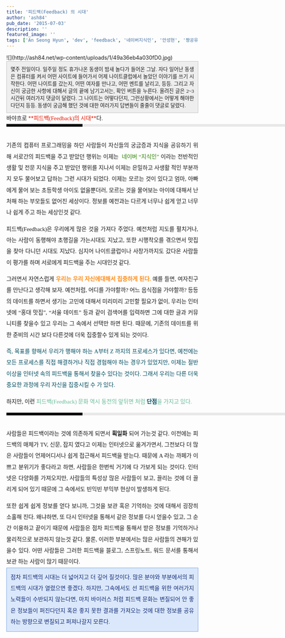 ```yaml
---
title: '피드백(Feedback) 의 시대'
author: 'ash84'
pub_date: '2015-07-03'
description: ''
featured_image: ''
tags: ['An Seong Hyun', 'dev', 'feedback', '네이버지식인', '안성현', '짱공유', '짱공유닷컴', '피드백', '피드백의 시대']
---
```



<div style="TEXT-ALIGN: justify"><span style="font-family: Verdana; ">﻿</span>![](http://ash84.net/wp-content/uploads/1/49a36eb4a030fD0.jpg)</div><div style="TEXT-ALIGN: justify"><div class="txc-textbox" style="BORDER-RIGHT: #c1c1c1 1px solid; PADDING-RIGHT: 10px; BORDER-TOP: #c1c1c1 1px solid; PADDING-LEFT: 10px; PADDING-BOTTOM: 10px; BORDER-LEFT: #c1c1c1 1px solid; PADDING-TOP: 10px; BORDER-BOTTOM: #c1c1c1 1px solid; BACKGROUND-COLOR: #eeeeee"><span style="font-size: 11pt; "><span style="font-size: 10pt; "><span style="font-family: Dotum; ">몇주 전일이다. 일주일 정도 휴가나온 동생이 밤새 놀다가 들어온 그날. 자다 일어난 동생은 컴퓨터를 켜서 어떤 사이트에 들어가서 어제 나이트클럽에서 놀았던 이야기를 쓰기 시작한다. 어떤 나이트를 갔는지, 어떤 여자를 만나고, 어떤 멘트를 날리고, 등등. 그리고 자신이 궁금한 사항에 대해서 글의 끝에 남기고서는, 확인 버튼을 누른다. </span></span></span><span style="font-size: 11pt; "><span style="font-size: 10pt; "><span style="font-family: Dotum; ">올려진 글은 2~3시간뒤 여러가지 댓글이 달렸다. 그 나이트는 어떻다던지, 그런상황에서는 어떻게 해야한다던지 등등. 동생이 궁금해 했던 것에 대한 여러가지 답변들이 줄줄이 댓글로 달렸다.</span></span></span><span style="font-size: 10pt; "><span style="font-family: Dotum; "></span></span>

</div></div><div style="text-align: justify; line-height: 2; "><span style="font-size: 11pt; "><span style="font-family: Dotum; ">바야흐로 </span></span><font color="#e31600">**<span style="font-size: 11pt; "><span style="font-family: Dotum; ">피드백(Feedback)의 시대</span></span>**</font><span style="font-size: 11pt; "><span style="font-family: Dotum; ">다. <div><div style="BORDER-LEFT: #000000 200px solid; PADDING-BOTTOM: 3px; BACKGROUND-COLOR: #e8e8e8; PADDING-LEFT: 6px; WIDTH: 690px; PADDING-RIGHT: 6px; FONT: bold 1pt/1 나눔고딕, Sans-serif; MARGIN-BOTTOM: 10px; HEIGHT: 1px; COLOR: #fff; PADDING-TOP: 3px"><span style="FONT-SIZE: 11pt"><span style="FONT-SIZE: 10pt"><span style="FONT-SIZE: 11pt"><span style="FONT-SIZE: 10pt"><span style="FONT-SIZE: 10pt"><span style="FONT-FAMILY: Batang"><span style="FONT-SIZE: 11pt"><span style="FONT-SIZE: 1pt"></span></span></span></span></span></span></span></span></div><div style="LINE-HEIGHT: 1.7"><span style="FONT-FAMILY: Dotum"><font color="#474747">﻿</font><span style="FONT-SIZE: 10pt"><font color="#474747">﻿</font><span style="FONT-FAMILY: Dotum"><font color="#474747">﻿</font><span style="FONT-SIZE: 10pt"><font color="#474747">﻿ </font></span></span></span></span></div></div></span></span><span style="font-size: 11pt; "><span style="font-family: Dotum; ">기존의 컴퓨터 프로그래밍을 하던 사람들이 자신들의 궁금증과 지식을 공유하기 위해 서로간의 피드백을 주고 받았던 행위는 이제는  </span></span><font color="#2b8400"><span style="font-size: 11pt; "><span style="font-family: Dotum; ">네이버 “지식인” </span></span></font><span style="font-size: 11pt; "><span style="font-family: Dotum; ">이라는 전반적인 생활 및 전문 지식을 주고 받았던 행위를 지나서 이제는 은밀하고 사생활 적인 부분까지 모두 물어보고 답하는 그런 시대가 되었다. </span></span><span style="font-size: 11pt; "><span style="font-family: Dotum; ">이제는 모르는 것이 있다고 엄마, 아빠에게 물어 보는 초등학생 아이도 없을뿐더러, 모르는 것을 물어보는 아이에 대해서 난처해 하는 부모들도 없어진 세상이다. 정보를 예전과는 다르게 너무나 쉽게 얻고 너무나 쉽게 주고 하는 세상인것 같다. </span></span>

<span style="font-size: 11pt; "><span style="font-family: Dotum; ">피드백(Feedback)은 우리에게 많은 것을 가져다 주었다. 예전처럼 지도를 펼치거나, 아는 사람이 동행해야 초행길을 가는시대도 지났고, 또한 시행착오를 겪으면서 맛집을 찾아 다니던 시대도 지났다. 심지어 나이트클럽이나 사창가까지도 갔다온 사람들이 평가를 하며 서로에게 피드백을 주는 시대인것 같다. </span></span>

<span style="font-size: 11pt; "><span style="font-family: Dotum; ">그러면서 자연스럽게 </span></span><font color="#ff8b16">**<span style="font-size: 11pt; "><span style="font-family: Dotum; ">우리는 우리 자신에대해서 집중하게 된다.</span></span>**</font><span style="font-size: 11pt; "><span style="font-family: Dotum; "> 예를 들면, 여자친구를 만난다고 생각해 보자. 예전처럼, 어디를 가야할까? 어느 음식점을 가야할까? 등등의 데이트를 하면서 생기는 고민에 대해서 미리미리 고민할 필요가 없이, 우리는 인터넷에 “홍대 맛집”, “서울 데이트” 등과 같이 검색어를 입력하면 그에 대한 글과 커뮤니티를 찾을수 있고 우리는 그 속에서 선택만 하면 된다. 때문에, 기존의 데이트를 위한 준비의 시간 보다 다른것에 더욱 집중할수 있게 되는 것이다. </span></span>

<font color="#004c5f"><span style="font-size: 11pt; "><span style="font-family: Dotum; ">즉, 목표를 향해서 우리가 행해야 하는 A부터 Z 까지의 프로세스가 있다면, 예전에는 모든 프로세스를 직접 해결하거나 직접 경험해야 하는 경우가 있었지만, 이제는 절반이상을 인터넷 속의 피드백을 통해서 찾을수 있다는 것이다. 그래서 우리는 다른 더욱 중요한 과정에 우리 자신을 집중시킬 수 가 있다. </span></span></font>

<span style="font-size: 11pt; "><span style="font-family: Dotum; ">하지만, 이런 </span></span><font color="#6abb9a"><span style="font-size: 11pt; "><span style="font-family: Dotum; ">피드백(Feedback) 문화 역시 동전의 앞뒤면 처럼 </span></span><font color="#004c5f">**<span style="font-size: 11pt; "><span style="font-family: Dotum; ">단점</span></span>**</font><span style="font-size: 11pt; "><span style="font-family: Dotum; ">을 가지고 있다. <div><div style="BORDER-LEFT: #000000 200px solid; PADDING-BOTTOM: 3px; BACKGROUND-COLOR: #e8e8e8; PADDING-LEFT: 6px; WIDTH: 690px; PADDING-RIGHT: 6px; FONT: bold 1pt/1 나눔고딕, Sans-serif; MARGIN-BOTTOM: 10px; HEIGHT: 1px; COLOR: #fff; PADDING-TOP: 3px"><span style="FONT-SIZE: 11pt"><span style="FONT-SIZE: 10pt"><span style="FONT-SIZE: 11pt"><span style="FONT-SIZE: 10pt"><span style="FONT-SIZE: 10pt"><span style="FONT-FAMILY: Batang"><span style="FONT-SIZE: 11pt"><span style="FONT-SIZE: 1pt"></span></span></span></span></span></span></span></span></div><div style="LINE-HEIGHT: 1.7"><span style="FONT-FAMILY: Dotum"><font color="#474747">﻿</font><span style="FONT-SIZE: 10pt"><font color="#474747">﻿</font><span style="FONT-FAMILY: Dotum"><font color="#474747">﻿</font><span style="FONT-SIZE: 10pt"><font color="#474747">﻿ </font></span></span></span></span></div></div></span></span></font><span style="font-size: 11pt; "><span style="font-family: Dotum; ">사람들은 피드백이라는 것에 의존하게 되면서 </span></span>**<span style="font-size: 11pt; "><span style="font-family: Dotum; ">획일화</span></span>**<span style="font-size: 11pt; "><span style="font-family: Dotum; "> 되어 가는것 같다. 이전에는 피드백의 매체가 TV, 신문, 잡지 였다고 이제는 인터넷으로 옮겨가면서, 그전보다 더 많은 사람들이 언제어디서나 쉽게 접근해서 피드백을 받는다. 때문에 A 라는 까페가 이쁘고 분위기가 좋다라고 하면, 사람들은 한번씩 거기에 다 가보게 되는 것이다. 인터넷은 다양화를 가져오지만, 사람들의 특성상 많은 사람들이 보고, 끌리는 것에 더 끌리게 되어 있기 때문에 그 속에서도 빈익빈 부익부 현상이 발생하게 된다. </span></span>

</div><div style="line-height: 2; "></div><div style="text-align: justify; line-height: 2; "><span style="font-size: 11pt; "><span style="font-family: Dotum; ">또한 쉽게 쉽게 정보를 얻다 보니까, 그것을 보관 혹은 기억하는 것에 대해서 굉장히 소홀해 진다. 왜냐하면, 또 다시 인터넷을 통해서 같은 정보를 다시 얻을수 있고, 그 순간 이용하고 끝이기 때문에 사람들은 점차 피드백을 통해서 받은 정보를 기억하거나 물리적으로 보관하지 않는것 같다. 물론, 이러한 부분에서는 많은 사람들의 견해가 있을수 있다. 어떤 사람들은 그러한 피드백을 블로그, 스프링노트, 워드 문서를 통해서 보관 하는 사람이 많기 때문이다. </span></span><font color="#112a75"></font>

<div class="txc-textbox" style="BORDER-RIGHT: #79a5e4 1px solid; PADDING-RIGHT: 10px; BORDER-TOP: #79a5e4 1px solid; PADDING-LEFT: 10px; PADDING-BOTTOM: 10px; BORDER-LEFT: #79a5e4 1px solid; PADDING-TOP: 10px; BORDER-BOTTOM: #79a5e4 1px solid; BACKGROUND-COLOR: #dbe8fb"><font color="#112a75"><span style="font-size: 11pt; "><span style="font-family: Dotum; ">점차 피드백의 시대는 더 넓어지고 더 깊어 질것이다. 많은 분야와 부분에서의 피드백의 시대가 열렸으면 좋겠다. 하지만, 그속에서도 선 피드백을 위한 여러가지 노력들이 수반되지 않는다면, 마치 바이러스 처럼 피드백 문화는 변질되어 안 좋은 정보들이 퍼진다던지 혹은 좋지 못한 결과를 가져오는 것에 대한 정보를 공유하는 방향으로 변질되고 퍼져나갈지 모른다. </span></span></font></div></div><div style="line-height: 2; "></div><div style="text-align: justify; line-height: 2; "><span style="font-size: 11pt; "><span style="font-family: Dotum; "> </span></span>

</div>

